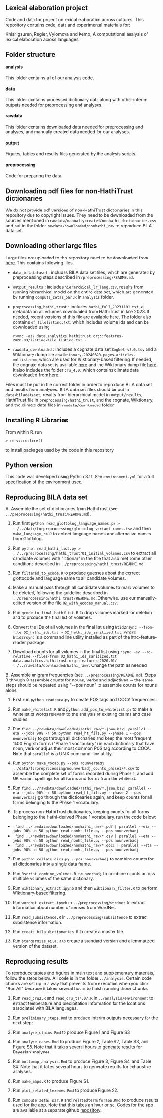 ## Lexical elaboration project

Code and data for project on lexical elaboration across cultures.
This repository contains code, data and experimental materials for:

Khishigsuren, Regier, Vylomova and Kemp, A computational analysis of lexical elaboration across languages


## Folder structure

#### analysis
This folder contains all of our analysis code.

#### data
This folder contains processed dictionary data along with other interim outputs needed for preprocessing and analyses.

#### rawdata
This folder contains downloaded data needed for preprocessing and analyses, and manually created data needed for our analyses.

#### output
Figures, tables and results files generated by the analysis scripts.

#### preprocessing
Code for preparing the data.


## Downloading pdf files for non-HathiTrust dictionaries

We do not provide pdf versions of non-HathiTrust dictionaries in this repository due to copyright issues. They need to be downloaded from the sources mentioned in `rawdata/manuallycreated/nonhathi_dictionaries.csv` and put in the folder `rawdata/downloaded/nonhathi_raw` to reproduce BILA data set.

## Downloading other large files

Large files not uploaded to this repository need to be downloaded from [here](https://unimelbcloud-my.sharepoint.com/:f:/g/personal/tkhishigsure_student_unimelb_edu_au/EooxtyG2XshMldf_wkKcNcoB0xQ3ms1261YAhpC6n68Zjw?e=KukzG2). This contains following files.

  * `data_biladataset` : includes BILA data set files, which are generated by preprocessing steps described in `/preprocessing/README.md`.

  * `output_results` : includes `hierarchical_lr_lang.csv`, results from running hierarchical model on the entire data set, which are generated by running `compute_zetas_par.R` in `analysis` folder.

  * `preprocessing_hathi_trust` : includes `hathi_full_20231101.txt`, a metadata on all volumes downloaded from HathiTrust in late 2023. If needed, recent versions of this file are available [here]( https://www.hathitrust.org/member-libraries/resources-for-librarians/data-resources/hathifiles/ ). The folder also contains `ef_filelisting.txt`, which includes volume ids and can be downloaded using

    `rsync -azv data.analytics.hathitrust.org::features-2020.03/listing/file_listing.txt .`

  * `rawdata_downloaded` : includes a cognate data set `CogNet-v2.0.tsv` and a Wiktionary dump file `enwiktionary-20240320-pages-articles-multistream`, which are used for Wiktionary-based filtering. If needed, the cognate data set is available [here]( https://github.com/kbatsuren/CogNet ) and the Wiktionary dump file [here]( https://dumps.wikimedia.org/enwiktionary/20240320/ ). It also includes the folder `cru_4.07` which contains climate data downloaded from [here](https://crudata.uea.ac.uk/cru/data/hrg/cru_ts_4.07/).

Files must be put in the correct folder in order to reproduce BILA data set and results from analyses. BILA data set files should be put in `data/biladataset`, results from hierarchical model in `output/results`, HathiTrust file in `preprocessing/hathi_trust`, and the cognate, Wiktionary, and the climate data files in `rawdata/downloaded` folder.


## Installing R Libraries 

From within R, run

`> renv::restore()`

to install packages used by the code in this repository

## Python version

This code was developed using Python 3.11. See `environment.yml` for a full specification of the environment used.

## Reproducing BILA data set


A. Assemble the set of dictionaries from HathiTrust (see `../preprocessing/hathi_trust/README.md`).

1) Run first `python read_glottolog_language_names.py > ../../data/forpreprocessing/glottolog_variant_names.tsv` and then `make_language_re.R` to collect language names and alternative names from Glottolog.

2) Run `python read_hathi_list.py > ../../preprocessing/hathi_trust/01_initial_volumes.csv` to extract all candidate volumes with "ictionar" in the title that also met some other conditions described in `../preprocessing/hathi_trust/README.md`.

3) Run `filtered_to_gcode.R` to produce guesses about the correct glottocode and language name to all candidate volumes.

4) Make a manual pass through all candidate volumes to mark volumes to be deleted, following the guideline described in `../preprocessing/hathi_trust/README.md`. Otherwise, use our manually-edited version of the file `02_with_gcodes_manual.csv`.

5) Run `gcode_to_final_hathilist.R` to drop volumes marked for deletion and to produce the final list of volumes. 

6) Convert the IDs of all volumes in the final list using `htid2rsync --from-file 02_hathi_ids.txt > 02_hathi_ids_sanitized.txt`, where `htid2rsync` is a command line utility installed as part of the htrc-feature-reader package.

7) Download counts for all volumes in the final list using `rsync -av --no-relative --files-from 02_hathi_ids_sanitized.txt data.analytics.hathitrust.org::features-2020.03/ ../../rawdata/downloaded/hathi_raw/`. Change the path as needed.


B. Assemble unigram frequencies (see `../preprocessing/README.md`). Steps 3 through 8 assemble counts for nouns, verbs and adjectives -- the same steps should be repeated using "--pos noun" to assemble counts for nouns alone.

1) First run `python readcoca.py` to create POS tags and COCA frequencies.

2) Run `make_whitelist.R` and `python add_pos_to_whitelist.py` to make a whitelist of words relevant to the analysis of existing claims and case studies.

3) Run `find ../rawdata/downloaded/hathi_raw/*.json.bz2| parallel --eta --jobs 90% -n 50 python read_ht_file.py --phase 1 --pos nounverbadj` to go through all dictionaries and keep the most frequent 1500 English forms ("Phase 1 vocabulary") in each dictionary that have noun, verb or adj as their most common POS tag according to COCA. Note that `parallel` is a UNIX command-line utility.

4) Run `python make_vocab.py --pos nounverbadj ../data/forpreprocessing/nounverbadj_counts_phase1/*.csv` to assemble the complete set of forms recorded during Phase 1, and add UK variant spellings for all forms and forms from the whitelist.

5) Run `find ../rawdata/downloaded/hathi_raw/*.json.bz2| parallel --eta --jobs 90% -n 50 python read_ht_file.py --phase 2 --pos nounverbadj` go through the dictionaries again, and keep counts for all forms belonging to the Phase 1 vocabulary.

6) To process non-HathiTrust dictionaries, keeping counts for all forms belonging to the Hathi-derived Phase 1 vocabulary, run the code below:

  * ` find ../rawdata/downloaded/nonhathi_raw/*.pdf | parallel --eta --jobs 90% -n 50 python read_nonht_file.py --pos nounverbadj`
  * ` find ../rawdata/downloaded/nonhathi_raw/*.csv | parallel --eta --jobs 90% -n 50 python read_nonht_file.py --pos nounverbadj`
  * ` find ../rawdata/downloaded/nonhathi_raw/*.docx | parallel --eta --jobs 90% -n 50 python read_nonht_file.py --pos nounverbadj`

7) Run `python collate_dics.py --pos nounverbadj` to combine counts for all dictionaries into a single data frame.

8) Run `Rscript combine_volumes.R nounverbadj` to combine counts across multiple volumes of the same dictionary.

9) Run `wiktionary_extract.ipynb` and then `wiktionary_filter.R` to perform Wiktionary-based filtering.

10) Run `wordnet_extract.ipynb` in `../preprocessing/wordnet` to extract information about number of senses from WordNet.

11) Run `read_subsistence.R` in `../preprocessing/subsistence` to extract subsistence information.

12) Run `create_bila_dictionaries.R` to create a master file.

13) Run `standardize_bila.R` to create a standard version and a lemmatized version of the dataset.


## Reproducing results

To reproduce tables and figures in main text and supplementary materials, follow the steps below. All code is in the folder `../analysis`. Certain code chunks are set up in a way that prevents from execution when you click "Run All" because it takes several hours to finish running those chunks.  

1) Run `read_cru2.R` and `read_cru_ts4.07.R` in `../analysis/environment` to extract temperature and precipitation information for the locations associated with BILA languages.

2) Run `preliminary_steps.Rmd` to produce interim outputs necessary for the next steps.

3) Run `analyze_claims.Rmd` to produce Figure 1 and Figure S3.

4) Run `analyze_cases.Rmd` to produce Figure 2, Table S2, Table S3, and Figure S5. Note that it takes several hours to generate results for Bayesian analyses.

5) Run `bottomup_analysis.Rmd` to produce Figure 3, Figure S4, and Table S4. Note that it takes several hours to generate results for exhaustive analyses. 

6) Run `make_maps.R` to produce Figure S1.

7) Run `plot_related_lexemes.Rmd` to produce Figure S2.

8) Run `compute_zetas_par.R` and `relatedtermsforapp.Rmd` to produce results used for the [app]( https://www.charleskemp.com/code/lexicalelaboration.html). Note that this takes an hour or so. Codes for the app are available at a separate github [repository](https://github.com/cskemp/dictionaryapp).


